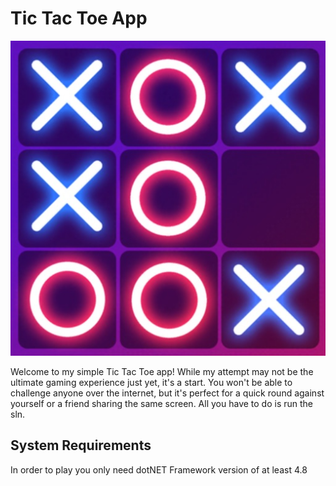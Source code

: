 # Tic Tac Toe App

![TicTacToe](./images/512x512bb.jpg)

Welcome to my simple Tic Tac Toe app! While my attempt may not be the ultimate gaming experience just yet, it's a start. You won't be able to challenge anyone over the internet, but it's perfect for a quick round against yourself or a friend sharing the same screen. All you have to do is run the sln.

## System Requirements

In order to play you only need dotNET Framework version of at least 4.8
